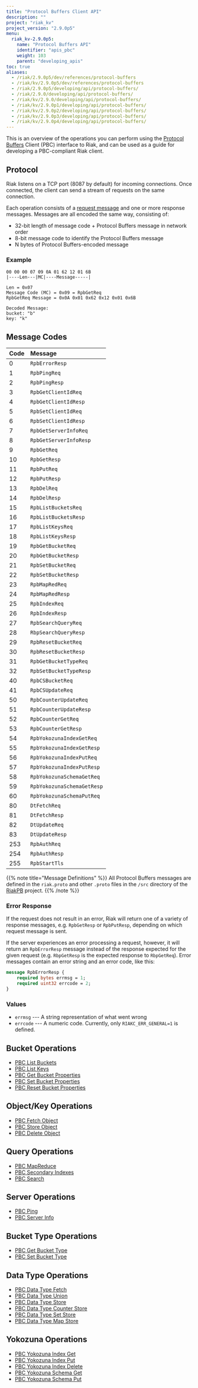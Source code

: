 ```yaml
---
title: "Protocol Buffers Client API"
description: ""
project: "riak_kv"
project_version: "2.9.0p5"
menu:
  riak_kv-2.9.0p5:
    name: "Protocol Buffers API"
    identifier: "apis_pbc"
    weight: 103
    parent: "developing_apis"
toc: true
aliases:
  - /riak/2.9.0p5/dev/references/protocol-buffers
  - /riak/kv/2.9.0p5/dev/references/protocol-buffers
  - /riak/2.9.0p5/developing/api/protocol-buffers/
  - /riak/2.9.0/developing/api/protocol-buffers/
  - /riak/kv/2.9.0/developing/api/protocol-buffers/
  - /riak/kv/2.9.0p1/developing/api/protocol-buffers/
  - /riak/kv/2.9.0p2/developing/api/protocol-buffers/
  - /riak/kv/2.9.0p3/developing/api/protocol-buffers/
  - /riak/kv/2.9.0p4/developing/api/protocol-buffers/
---
```



This is an overview of the operations you can perform using the
[Protocol Buffers](https://code.google.com/p/protobuf/) Client (PBC)
interface to Riak, and can be used as a guide for developing a
PBC-compliant Riak client.

## Protocol

Riak listens on a TCP port (8087 by default) for incoming connections.
Once connected, the client can send a stream of requests on the same
connection.

Each operation consists of a [request message](https://developers.google.com/protocol-buffers/docs/encoding) and one or more response messages. Messages are all encoded the same way, consisting of:

* 32-bit length of message code + Protocol Buffers message in network
  order
* 8-bit message code to identify the Protocol Buffers message
* N bytes of Protocol Buffers-encoded message

### Example

```
00 00 00 07 09 0A 01 62 12 01 6B
|----Len---|MC|----Message-----|

Len = 0x07
Message Code (MC) = 0x09 = RpbGetReq
RpbGetReq Message = 0x0A 0x01 0x62 0x12 0x01 0x6B

Decoded Message:
bucket: "b"
key: "k"
```

## Message Codes

Code | Message |
:----|:--------|
0 | `RpbErrorResp` |
1 | `RpbPingReq` |
2 | `RpbPingResp` |
3 | `RpbGetClientIdReq` |
4 | `RpbGetClientIdResp` |
5 | `RpbSetClientIdReq` |
6 | `RpbSetClientIdResp` |
7 | `RpbGetServerInfoReq` |
8 | `RpbGetServerInfoResp` |
9 | `RpbGetReq` |
10 | `RpbGetResp` |
11 | `RpbPutReq` |
12 | `RpbPutResp` |
13 | `RpbDelReq` |
14 | `RpbDelResp` |
15 | `RpbListBucketsReq` |
16 | `RpbListBucketsResp` |
17 | `RpbListKeysReq` |
18 | `RpbListKeysResp` |
19 | `RpbGetBucketReq` |
20 | `RpbGetBucketResp` |
21 | `RpbSetBucketReq` |
22 | `RpbSetBucketResp` |
23 | `RpbMapRedReq` |
24 | `RpbMapRedResp` |
25 | `RpbIndexReq` |
26 | `RpbIndexResp` |
27 | `RpbSearchQueryReq` |
28 | `RbpSearchQueryResp` |
29 | `RpbResetBucketReq` |
30 | `RpbResetBucketResp` |
31 | `RpbGetBucketTypeReq` |
32 | `RpbSetBucketTypeResp` |
40 | `RpbCSBucketReq` |
41 | `RpbCSUpdateReq` |
50 | `RpbCounterUpdateReq` |
51 | `RpbCounterUpdateResp` |
52 | `RpbCounterGetReq` |
53 | `RpbCounterGetResp` |
54 | `RpbYokozunaIndexGetReq` |
55 | `RpbYokozunaIndexGetResp` |
56 | `RpbYokozunaIndexPutReq` |
57 | `RpbYokozunaIndexPutResp` |
58 | `RpbYokozunaSchemaGetReq` |
59 | `RpbYokozunaSchemaGetResp` |
60 | `RpbYokozunaSchemaPutReq` |
80 | `DtFetchReq` |
81 | `DtFetchResp` |
82 | `DtUpdateReq` |
83 | `DtUpdateResp` |
253 | `RpbAuthReq` |
254 | `RpbAuthResp` |
255 | `RpbStartTls` |

{{% note title="Message Definitions" %}}
All Protocol Buffers messages are defined in the `riak.proto` and other
`.proto` files in the `/src` directory of the
<a href="https://github.com/basho/riak_pb">RiakPB</a> project.
{{% /note %}}

### Error Response

If the request does not result in an error, Riak will return one of a
variety of response messages, e.g. `RpbGetResp` or `RpbPutResp`,
depending on which request message is sent.

If the server experiences an error processing a request, however, it
will return an `RpbErrorResp` message instead of the response expected
for the given request (e.g. `RbpGetResp` is the expected response to
`RbpGetReq`). Error messages contain an error string and an error code,
like this:

```protobuf
message RpbErrorResp {
    required bytes errmsg = 1;
    required uint32 errcode = 2;
}
```

### Values

* `errmsg` --- A string representation of what went wrong
* `errcode` --- A numeric code. Currently, only `RIAKC_ERR_GENERAL=1`
  is defined.

## Bucket Operations

* [PBC List Buckets]({{<baseurl>}}riak/kv/2.9.0p5/developing/api/protocol-buffers/list-buckets)
* [PBC List Keys]({{<baseurl>}}riak/kv/2.9.0p5/developing/api/protocol-buffers/list-keys)
* [PBC Get Bucket Properties]({{<baseurl>}}riak/kv/2.9.0p5/developing/api/protocol-buffers/get-bucket-props)
* [PBC Set Bucket Properties]({{<baseurl>}}riak/kv/2.9.0p5/developing/api/protocol-buffers/set-bucket-props)
* [PBC Reset Bucket Properties]({{<baseurl>}}riak/kv/2.9.0p5/developing/api/protocol-buffers/reset-bucket-props)

## Object/Key Operations

* [PBC Fetch Object]({{<baseurl>}}riak/kv/2.9.0p5/developing/api/protocol-buffers/fetch-object)
* [PBC Store Object]({{<baseurl>}}riak/kv/2.9.0p5/developing/api/protocol-buffers/store-object)
* [PBC Delete Object]({{<baseurl>}}riak/kv/2.9.0p5/developing/api/protocol-buffers/delete-object)

## Query Operations

* [PBC MapReduce]({{<baseurl>}}riak/kv/2.9.0p5/developing/api/protocol-buffers/mapreduce)
* [PBC Secondary Indexes]({{<baseurl>}}riak/kv/2.9.0p5/developing/api/protocol-buffers/secondary-indexes)
* [PBC Search]({{<baseurl>}}riak/kv/2.9.0p5/developing/api/protocol-buffers/search)

## Server Operations

* [PBC Ping]({{<baseurl>}}riak/kv/2.9.0p5/developing/api/protocol-buffers/ping)
* [PBC Server Info]({{<baseurl>}}riak/kv/2.9.0p5/developing/api/protocol-buffers/server-info)

## Bucket Type Operations

* [PBC Get Bucket Type]({{<baseurl>}}riak/kv/2.9.0p5/developing/api/protocol-buffers/get-bucket-type)
* [PBC Set Bucket Type]({{<baseurl>}}riak/kv/2.9.0p5/developing/api/protocol-buffers/set-bucket-type)

## Data Type Operations

* [PBC Data Type Fetch]({{<baseurl>}}riak/kv/2.9.0p5/developing/api/protocol-buffers/dt-fetch)
* [PBC Data Type Union]({{<baseurl>}}riak/kv/2.9.0p5/developing/api/protocol-buffers/dt-union)
* [PBC Data Type Store]({{<baseurl>}}riak/kv/2.9.0p5/developing/api/protocol-buffers/dt-store)
* [PBC Data Type Counter Store]({{<baseurl>}}riak/kv/2.9.0p5/developing/api/protocol-buffers/dt-counter-store)
* [PBC Data Type Set Store]({{<baseurl>}}riak/kv/2.9.0p5/developing/api/protocol-buffers/dt-set-store)
* [PBC Data Type Map Store]({{<baseurl>}}riak/kv/2.9.0p5/developing/api/protocol-buffers/dt-map-store)

## Yokozuna Operations

* [PBC Yokozuna Index Get]({{<baseurl>}}riak/kv/2.9.0p5/developing/api/protocol-buffers/yz-index-get)
* [PBC Yokozuna Index Put]({{<baseurl>}}riak/kv/2.9.0p5/developing/api/protocol-buffers/yz-index-put)
* [PBC Yokozuna Index Delete]({{<baseurl>}}riak/kv/2.9.0p5/developing/api/protocol-buffers/yz-index-delete)
* [PBC Yokozuna Schema Get]({{<baseurl>}}riak/kv/2.9.0p5/developing/api/protocol-buffers/yz-schema-get)
* [PBC Yokozuna Schema Put]({{<baseurl>}}riak/kv/2.9.0p5/developing/api/protocol-buffers/yz-schema-put)
